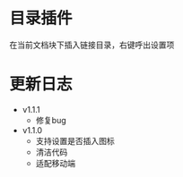 # 目录插件

在当前文档块下插入链接目录，右键呼出设置项

# 更新日志

- v1.1.1
  - 修复bug
- v1.1.0
  - 支持设置是否插入图标
  - 清洁代码
  - 适配移动端